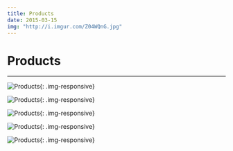 ```yaml
---
title: Products
date: 2015-03-15
img: "http://i.imgur.com/Z04WQnG.jpg"
---
```


# Products

---

![Products](http://i.imgur.com/vZyYzXK.jpg){: .img-responsive}

![Products](http://i.imgur.com/wSwWNHw.jpg){: .img-responsive}

![Products](http://i.imgur.com/urMpZE9.jpg){: .img-responsive}

![Products](http://i.imgur.com/eXN3LGU.jpg){: .img-responsive}

![Products](http://i.imgur.com/7p1Z0i9.jpg){: .img-responsive}

